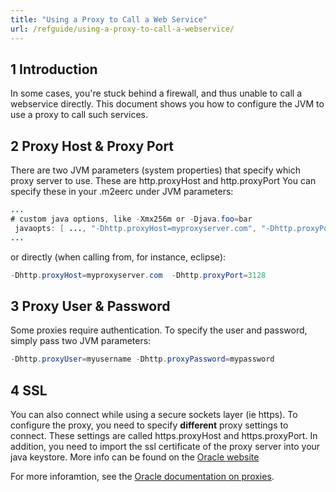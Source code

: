 ```yaml
---
title: "Using a Proxy to Call a Web Service"
url: /refguide/using-a-proxy-to-call-a-webservice/
---
```


## 1 Introduction

In some cases, you're stuck behind a firewall, and thus unable to call a webservice directly. This document shows you how to configure the JVM to use a proxy to call such services.

## 2 Proxy Host & Proxy Port

There are two JVM parameters (system properties) that specify which proxy server to use. These are http.proxyHost and http.proxyPort
You can specify these in your .m2eerc under JVM parameters:

```java
...
# custom java options, like -Xmx256m or -Djava.foo=bar
 javaopts: [ ..., "-Dhttp.proxyHost=myproxyserver.com", "-Dhttp.proxyPort=3128"]
...

```

or directly (when calling from, for instance, eclipse):

```java
-Dhttp.proxyHost=myproxyserver.com  -Dhttp.proxyPort=3128

```

## 3 Proxy User & Password

Some proxies require authentication. To specify the user and password, simply pass two JVM parameters:

```java
-Dhttp.proxyUser=myusername -Dhttp.proxyPassword=mypassword
```

## 4 SSL

You can also connect while using a secure sockets layer (ie https). To configure the proxy, you need to specify **different** proxy settings to connect. These settings are called https.proxyHost and https.proxyPort. In addition, you need to import the ssl certificate of the proxy server into your java keystore. More info can be found on the [Oracle website](http://download.oracle.com/javaee/1.4/tutorial/doc/Security6.html)

For more inforamtion, see the [Oracle documentation on proxies](http://download.oracle.com/javase/6/docs/technotes/guides/net/proxies.html).
